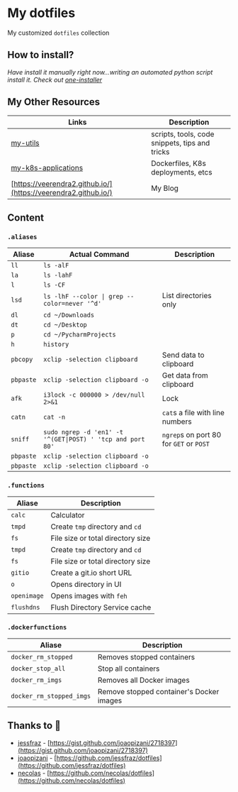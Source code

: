 # My dotfiles

My customized `dotfiles` collection
 
## How to install?
_Have install it manually right now...writing an automated python script install it. Check out [one-installer](https://github.com/veerendra2/one-installer)_

## My Other Resources

| Links  | Description |
| ------- | -------------- |
| [my-utils](https://github.com/veerendra2/my-utils)    | scripts, tools, code snippets, tips and tricks  | 
| [my-k8s-applications](https://github.com/veerendra2/my-k8s-applications) | Dockerfiles, K8s deployments, etcs |
| [https://veerendra2.github.io/](https://veerendra2.github.io/)     | My Blog       |


## Content
### `.aliases`

| Aliase  | Actual Command | Description  |
| ------- | -------------- | ------------ |
| `ll`    | `ls -alF`      |         |
| `la`    | `ls -lahF`     |         |
| `l`     | `ls -CF`       |         |
| `lsd`   | `ls -lhF --color \| grep --color=never '^d'` |  List directories only |
| `dl`    | `cd ~/Downloads` |       |
| `dt`    | `cd ~/Desktop`   |         |
| `p`     | `cd ~/PycharmProjects`|     |
| `h`     | `history`      |         |
| `pbcopy` | `xclip -selection clipboard` |  Send data to clipboard       |
| `pbpaste`| `xclip -selection clipboard -o` | Get data from clipboard    |
| `afk`    | `i3lock -c 000000 > /dev/null 2>&1` | Lock   |
| `catn`   | `cat -n` | `cat`s a file with line numbers   |
| `sniff`  | `sudo ngrep -d 'en1' -t '^(GET\|POST) ' 'tcp and port 80'` |  `ngrep`s on port 80 for `GET` or `POST` |
| `pbpaste`| `xclip -selection clipboard -o` |         |
| `pbpaste`| `xclip -selection clipboard -o` |         |


### `.functions`
| Aliase  |  Description   |
| ------- | -------------- |
| `calc`  | Calculator     |
| `tmpd`  | Create `tmp` directory and `cd` |
| `fs`     | File size or total directory size |
| `tmpd`  | Create `tmp` directory and `cd` |
| `fs`     | File size or total directory size |
| `gitio`  | Create a git.io short URL |
| `o`     | Opens directory in UI |
| `openimage` | Opens images with `feh` |
| `flushdns` | Flush Directory Service cache |

### `.dockerfunctions`
| Aliase  |  Description   |
| ------- | -------------- |
| `docker_rm_stopped`  | Removes stopped containers     |
| `docker_stop_all`  | Stop all containers |
| `docker_rm_imgs`  | Removes all Docker images     |
| `docker_rm_stopped_imgs`  | Remove stopped container's Docker images |



## Thanks to :pray:
* [jessfraz](https://github.com/jessfraz) - [https://gist.github.com/joaopizani/2718397](https://gist.github.com/joaopizani/2718397)
* [joaopizani](https://gist.github.com/joaopizani) - [https://github.com/jessfraz/dotfiles](https://github.com/jessfraz/dotfiles)
* [necolas](https://github.com/necolas) - [https://github.com/necolas/dotfiles](https://github.com/necolas/dotfiles)
